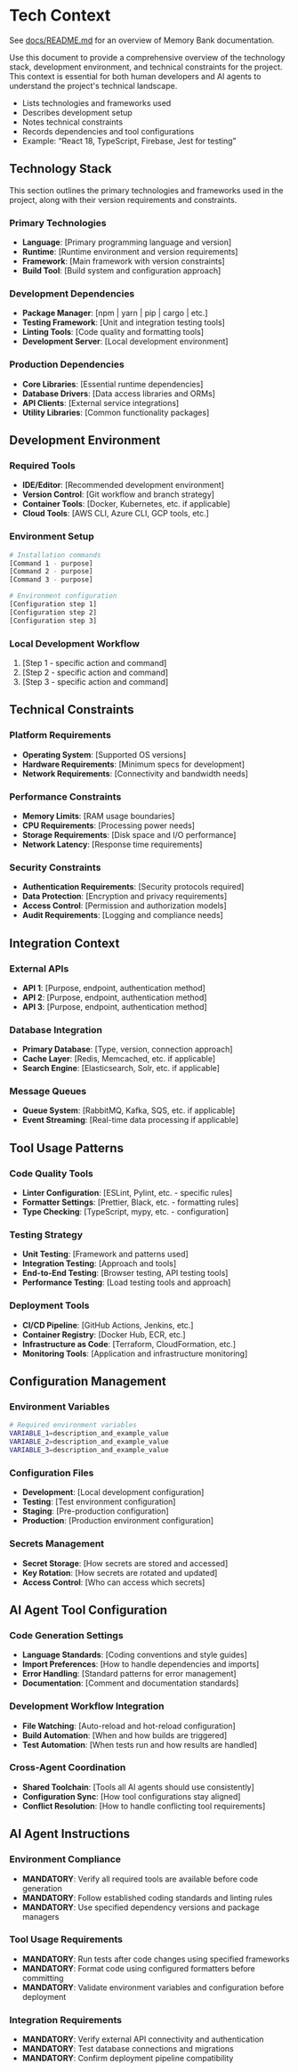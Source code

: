 # Tech Context

See [docs/README.md](docs/README.md) for an overview of Memory Bank documentation.

Use this document to provide a comprehensive overview of the technology stack, development environment, and technical constraints for the project. This context is essential for both human developers and AI agents to understand the project's technical landscape.

- Lists technologies and frameworks used
- Describes development setup
- Notes technical constraints
- Records dependencies and tool configurations
- Example: “React 18, TypeScript, Firebase, Jest for testing”

## Technology Stack

This section outlines the primary technologies and frameworks used in the project, along with their version requirements and constraints.

### Primary Technologies

- **Language**: [Primary programming language and version]
- **Runtime**: [Runtime environment and version requirements]
- **Framework**: [Main framework with version constraints]
- **Build Tool**: [Build system and configuration approach]

### Development Dependencies

- **Package Manager**: [npm | yarn | pip | cargo | etc.]
- **Testing Framework**: [Unit and integration testing tools]
- **Linting Tools**: [Code quality and formatting tools]
- **Development Server**: [Local development environment]

### Production Dependencies

- **Core Libraries**: [Essential runtime dependencies]
- **Database Drivers**: [Data access libraries and ORMs]
- **API Clients**: [External service integrations]
- **Utility Libraries**: [Common functionality packages]

## Development Environment

### Required Tools

- **IDE/Editor**: [Recommended development environment]
- **Version Control**: [Git workflow and branch strategy]
- **Container Tools**: [Docker, Kubernetes, etc. if applicable]
- **Cloud Tools**: [AWS CLI, Azure CLI, GCP tools, etc.]

### Environment Setup

```bash
# Installation commands
[Command 1 - purpose]
[Command 2 - purpose]
[Command 3 - purpose]

# Environment configuration
[Configuration step 1]
[Configuration step 2]
[Configuration step 3]
```

### Local Development Workflow

1. [Step 1 - specific action and command]
2. [Step 2 - specific action and command]
3. [Step 3 - specific action and command]

## Technical Constraints

### Platform Requirements

- **Operating System**: [Supported OS versions]
- **Hardware Requirements**: [Minimum specs for development]
- **Network Requirements**: [Connectivity and bandwidth needs]

### Performance Constraints

- **Memory Limits**: [RAM usage boundaries]
- **CPU Requirements**: [Processing power needs]
- **Storage Requirements**: [Disk space and I/O performance]
- **Network Latency**: [Response time requirements]

### Security Constraints

- **Authentication Requirements**: [Security protocols required]
- **Data Protection**: [Encryption and privacy requirements]
- **Access Control**: [Permission and authorization models]
- **Audit Requirements**: [Logging and compliance needs]

## Integration Context

### External APIs

- **API 1**: [Purpose, endpoint, authentication method]
- **API 2**: [Purpose, endpoint, authentication method]
- **API 3**: [Purpose, endpoint, authentication method]

### Database Integration

- **Primary Database**: [Type, version, connection approach]
- **Cache Layer**: [Redis, Memcached, etc. if applicable]
- **Search Engine**: [Elasticsearch, Solr, etc. if applicable]

### Message Queues

- **Queue System**: [RabbitMQ, Kafka, SQS, etc. if applicable]
- **Event Streaming**: [Real-time data processing if applicable]

## Tool Usage Patterns

### Code Quality Tools

- **Linter Configuration**: [ESLint, Pylint, etc. - specific rules]
- **Formatter Settings**: [Prettier, Black, etc. - formatting rules]
- **Type Checking**: [TypeScript, mypy, etc. - configuration]

### Testing Strategy

- **Unit Testing**: [Framework and patterns used]
- **Integration Testing**: [Approach and tools]
- **End-to-End Testing**: [Browser testing, API testing tools]
- **Performance Testing**: [Load testing tools and approach]

### Deployment Tools

- **CI/CD Pipeline**: [GitHub Actions, Jenkins, etc.]
- **Container Registry**: [Docker Hub, ECR, etc.]
- **Infrastructure as Code**: [Terraform, CloudFormation, etc.]
- **Monitoring Tools**: [Application and infrastructure monitoring]

## Configuration Management

### Environment Variables

```bash
# Required environment variables
VARIABLE_1=description_and_example_value
VARIABLE_2=description_and_example_value
VARIABLE_3=description_and_example_value
```

### Configuration Files

- **Development**: [Local development configuration]
- **Testing**: [Test environment configuration]
- **Staging**: [Pre-production configuration]
- **Production**: [Production environment configuration]

### Secrets Management

- **Secret Storage**: [How secrets are stored and accessed]
- **Key Rotation**: [How secrets are rotated and updated]
- **Access Control**: [Who can access which secrets]

## AI Agent Tool Configuration

### Code Generation Settings

- **Language Standards**: [Coding conventions and style guides]
- **Import Preferences**: [How to handle dependencies and imports]
- **Error Handling**: [Standard patterns for error management]
- **Documentation**: [Comment and documentation standards]

### Development Workflow Integration

- **File Watching**: [Auto-reload and hot-reload configuration]
- **Build Automation**: [When and how builds are triggered]
- **Test Automation**: [When tests run and how results are handled]

### Cross-Agent Coordination

- **Shared Toolchain**: [Tools all AI agents should use consistently]
- **Configuration Sync**: [How tool configurations stay aligned]
- **Conflict Resolution**: [How to handle conflicting tool requirements]

## AI Agent Instructions

### Environment Compliance

- **MANDATORY**: Verify all required tools are available before code generation
- **MANDATORY**: Follow established coding standards and linting rules
- **MANDATORY**: Use specified dependency versions and package managers

### Tool Usage Requirements

- **MANDATORY**: Run tests after code changes using specified frameworks
- **MANDATORY**: Format code using configured formatters before committing
- **MANDATORY**: Validate environment variables and configuration before deployment

### Integration Requirements

- **MANDATORY**: Verify external API connectivity and authentication
- **MANDATORY**: Test database connections and migrations
- **MANDATORY**: Confirm deployment pipeline compatibility
